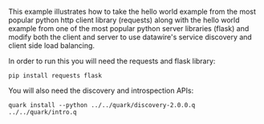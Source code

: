 This example illustrates how to take the hello world example from the
most popular python http client library (requests) along with the
hello world example from one of the most popular python server
libraries (flask) and modify both the client and server to use
datawire's service discovery and client side load balancing.

In order to run this you will need the requests and flask library:

    pip install requests flask

You will also need the discovery and introspection APIs:

    quark install --python ../../quark/discovery-2.0.0.q ../../quark/intro.q
